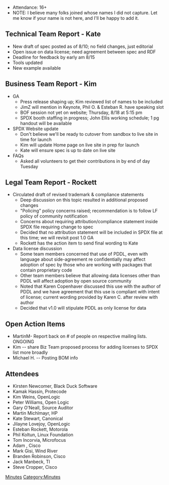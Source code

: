   - Attendance: 16+
  - NOTE: I believe many folks joined whose names I did not capture. Let
    me know if your name is not here, and I'll be happy to add it.

## Technical Team Report - Kate

  - New draft of spec posted as of 8/10; no field changes, just
    editorial
  - Open issue on data license; need agreement between spec and RDF
  - Deadline for feedback by early am 8/15
  - Tools updated
  - New example available

## Business Team Report - Kim

  - GA
      - Press release shaping up; Kim reviewed list of names to be
        included
      - JimZ will mention in Keynote, Phil O. & Esteban R. have speaking
        slot
      - BOF session not yet on website; Thursday, 8/18 at 5:15 pm
      - SPDX booth staffing in progress; John Ellis working schedule; 1
        pg handout will be available
  - SPDX Website update
      - Don't believe we'll be ready to cutover from sandbox to live
        site in time for launch
      - Kim will update Home page on live site in prep for launch
      - Kate will ensure spec is up to date on live site
  - FAQs
      - Asked all volunteers to get their contributions in by end of day
        Tuesday

## Legal Team Report - Rockett

  - Circulated draft of revised trademark & compliance statements
      - Deep discussion on this topic resulted in additional proposed
        changes
      - "Policing" policy concerns raised; recommendation is to follow
        LF policy of community notification
      - Concerns about requiring attribution/compliance statement inside
        SPDX file requiring change to spec
      - Decided that no attribution statement will be included in SPDX
        file at this time; we will revisit post 1.0 GA
      - Rockett has the action item to send final wording to Kate
  - Data license discussion
      - Some team members concerned that use of PDDL, even with language
        about side-agreement re confidentially may affect adoption of
        spec by those who are working with packages that contain
        proprietary code
      - Other team members believe that allowing data licenses other
        than PDDL will affect adoption by open source community
      - Noted that Karen Copenhaver discussed this use with the author
        of PDDL and we have agreement that this use is compliant with
        intent of license; current wording provided by Karen C. after
        review with author
      - Decided that v1.0 will stipulate PDDL as only license for data

## Open Action Items

  - MartinM- Report back on \# of people on respective mailing lists.
    ONGOING
  - Kim -- share Biz Team proposed process for adding licenses to SPDX
    list more broadly
  - Michael H. -- Posting BOM info

## Attendees

  - Kirsten Newcomer, Black Duck Software
  - Kamak Hassin, Protecode
  - Kim Weins, OpenLogic
  - Peter Williams, Open Logic
  - Gary O'Neall, Source Auditor
  - Martin Michlmayr, HP
  - Kate Stewart, Canonical
  - Jilayne Lovejoy, OpenLogic
  - Esteban Rockett, Motorola
  - Phil Koltun, Linux Foundation
  - Tom Incorvia, Microfocus
  - Adam , Cisco
  - Mark Gisi, Wind River
  - Branden Robinson, Cisco
  - Jack Manbeck, TI
  - Steve Cropper, Cisco

[Minutes](Category:General "wikilink")
[Category:Minutes](Category:Minutes "wikilink")
